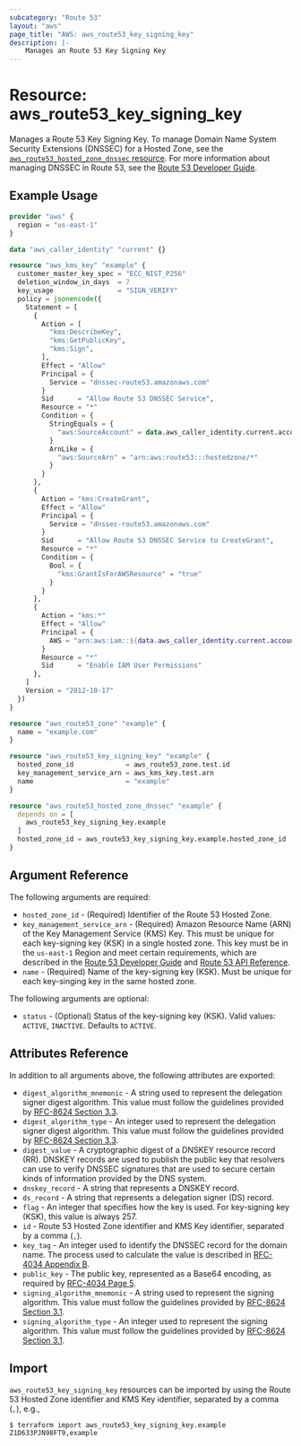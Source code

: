 ```yaml
---
subcategory: "Route 53"
layout: "aws"
page_title: "AWS: aws_route53_key_signing_key"
description: |-
    Manages an Route 53 Key Signing Key
---
```


# Resource: aws_route53_key_signing_key

Manages a Route 53 Key Signing Key. To manage Domain Name System Security Extensions (DNSSEC) for a Hosted Zone, see the [`aws_route53_hosted_zone_dnssec` resource](route53_hosted_zone_dnssec.html). For more information about managing DNSSEC in Route 53, see the [Route 53 Developer Guide](https://docs.aws.amazon.com/Route53/latest/DeveloperGuide/dns-configuring-dnssec.html).

## Example Usage

```terraform
provider "aws" {
  region = "us-east-1"
}

data "aws_caller_identity" "current" {}

resource "aws_kms_key" "example" {
  customer_master_key_spec = "ECC_NIST_P256"
  deletion_window_in_days  = 7
  key_usage                = "SIGN_VERIFY"
  policy = jsonencode({
    Statement = [
      {
        Action = [
          "kms:DescribeKey",
          "kms:GetPublicKey",
          "kms:Sign",
        ],
        Effect = "Allow"
        Principal = {
          Service = "dnssec-route53.amazonaws.com"
        }
        Sid      = "Allow Route 53 DNSSEC Service",
        Resource = "*"
        Condition = {
          StringEquals = {
            "aws:SourceAccount" = data.aws_caller_identity.current.account_id
          }
          ArnLike = {
            "aws:SourceArn" = "arn:aws:route53:::hostedzone/*"
          }
        }
      },
      {
        Action = "kms:CreateGrant",
        Effect = "Allow"
        Principal = {
          Service = "dnssec-route53.amazonaws.com"
        }
        Sid      = "Allow Route 53 DNSSEC Service to CreateGrant",
        Resource = "*"
        Condition = {
          Bool = {
            "kms:GrantIsForAWSResource" = "true"
          }
        }
      },
      {
        Action = "kms:*"
        Effect = "Allow"
        Principal = {
          AWS = "arn:aws:iam::${data.aws_caller_identity.current.account_id}:root"
        }
        Resource = "*"
        Sid      = "Enable IAM User Permissions"
      },
    ]
    Version = "2012-10-17"
  })
}

resource "aws_route53_zone" "example" {
  name = "example.com"
}

resource "aws_route53_key_signing_key" "example" {
  hosted_zone_id             = aws_route53_zone.test.id
  key_management_service_arn = aws_kms_key.test.arn
  name                       = "example"
}

resource "aws_route53_hosted_zone_dnssec" "example" {
  depends_on = [
    aws_route53_key_signing_key.example
  ]
  hosted_zone_id = aws_route53_key_signing_key.example.hosted_zone_id
}
```

## Argument Reference

The following arguments are required:

* `hosted_zone_id` - (Required) Identifier of the Route 53 Hosted Zone.
* `key_management_service_arn` - (Required) Amazon Resource Name (ARN) of the Key Management Service (KMS) Key. This must be unique for each key-signing key (KSK) in a single hosted zone. This key must be in the `us-east-1` Region and meet certain requirements, which are described in the [Route 53 Developer Guide](https://docs.aws.amazon.com/Route53/latest/DeveloperGuide/dns-configuring-dnssec-cmk-requirements.html) and [Route 53 API Reference](https://docs.aws.amazon.com/Route53/latest/APIReference/API_CreateKeySigningKey.html).
* `name` - (Required) Name of the key-signing key (KSK). Must be unique for each key-singing key in the same hosted zone.

The following arguments are optional:

* `status` - (Optional) Status of the key-signing key (KSK). Valid values: `ACTIVE`, `INACTIVE`. Defaults to `ACTIVE`.

## Attributes Reference

In addition to all arguments above, the following attributes are exported:

* `digest_algorithm_mnemonic` - A string used to represent the delegation signer digest algorithm. This value must follow the guidelines provided by [RFC-8624 Section 3.3](https://tools.ietf.org/html/rfc8624#section-3.3).
* `digest_algorithm_type` - An integer used to represent the delegation signer digest algorithm. This value must follow the guidelines provided by [RFC-8624 Section 3.3](https://tools.ietf.org/html/rfc8624#section-3.3).
* `digest_value` - A cryptographic digest of a DNSKEY resource record (RR). DNSKEY records are used to publish the public key that resolvers can use to verify DNSSEC signatures that are used to secure certain kinds of information provided by the DNS system.
* `dnskey_record` - A string that represents a DNSKEY record.
* `ds_record` - A string that represents a delegation signer (DS) record.
* `flag` - An integer that specifies how the key is used. For key-signing key (KSK), this value is always 257.
* `id` - Route 53 Hosted Zone identifier and KMS Key identifier, separated by a comma (`,`).
* `key_tag` - An integer used to identify the DNSSEC record for the domain name. The process used to calculate the value is described in [RFC-4034 Appendix B](https://tools.ietf.org/rfc/rfc4034.txt).
* `public_key` - The public key, represented as a Base64 encoding, as required by [RFC-4034 Page 5](https://tools.ietf.org/rfc/rfc4034.txt).
* `signing_algorithm_mnemonic` - A string used to represent the signing algorithm. This value must follow the guidelines provided by [RFC-8624 Section 3.1](https://tools.ietf.org/html/rfc8624#section-3.1).
* `signing_algorithm_type` - An integer used to represent the signing algorithm. This value must follow the guidelines provided by [RFC-8624 Section 3.1](https://tools.ietf.org/html/rfc8624#section-3.1).

## Import

`aws_route53_key_signing_key` resources can be imported by using the Route 53 Hosted Zone identifier and KMS Key identifier, separated by a comma (`,`), e.g.,

```
$ terraform import aws_route53_key_signing_key.example Z1D633PJN98FT9,example
```
